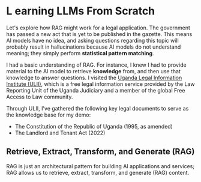 # L earning LLMs From Scratch

Let's explore how RAG might work for a legal application. The government has passed a new act that is yet to be published in the gazette. This means AI models have no idea, and asking questions regarding this topic will probably result in hallucinations because AI models do not understand meaning; they simply perform **statistical pattern matching**.

I had a basic understanding of RAG. For instance, I knew I had to provide material to the AI model to retrieve **knowledge** from, and then use that knowledge to answer questions. I visited the [Uganda Legal Information Institute (ULII)](https://ulii.org/en/), which is a free legal information service provided by the Law Reporting Unit of the Uganda Judiciary and a member of the global Free Access to Law community.

Through ULII, I've gathered the following key legal documents to serve as the knowledge base for my demo:

- The Constitution of the Republic of Uganda (1995, as amended)
- The Landlord and Tenant Act (2022)

## Retrieve, Extract, Transform, and Generate (RAG)

RAG is just an architectural pattern for building AI applications and services; RAG allows us to retrieve, extract, transform, and generate (RAG) content.

